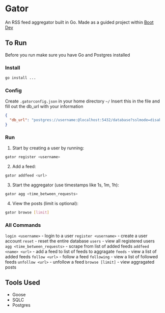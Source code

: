 # Gator

An RSS feed aggregator built in Go. Made as a guided project within [Boot Dev](https://www.boot.dev/courses/build-blog-aggregator-golang)

## To Run

Before you run make sure you have Go and Postgres installed

### Install

```bash
go install ...
```

### Config

Create `.gatorconfig.json` in your home directory `~/`
Insert this in the file and fill out the db_url with your information

```json
{
  "db_url": "postgres://username:@localhost:5432/database?sslmode=disable"
}
```

### Run

1. Start by creating a user by running:

```bash
gator register <username>
```

2. Add a feed:

```bash
gator addfeed <url>
```

3. Start the aggregator (use timestamps like 1s, 1m, 1h):

```bash
gator agg <time_between_requests>
```

4. View the posts (limit is optional):

```bash
gator browse [limit]
```

### All Commands

`login <username>` - login to a user
`register <username>` - create a user account
`reset` - reset the entire database
`users` - view all registered users
`agg <time_between_requests>` - scrape from list of added feeds
`addfeed <name> <url>` - add a feed to list of feeds to aggragate
`feeds` - view a list of added feeds
`follow <url>` - follow a feed
`following` - view a list of followed feeds
`unfollow <url>` - unfollow a feed
`browse [limit]` - view aggragated posts

## Tools Used

- Goose
- SQLC
- Postgres
